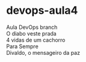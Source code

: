# devops-aula4
Aula DevOps branch <br>
O diabo veste prada <br>
4 vidas de um cachorro <br>
Para Sempre <br>
Divaldo, o mensageiro da paz <br>
